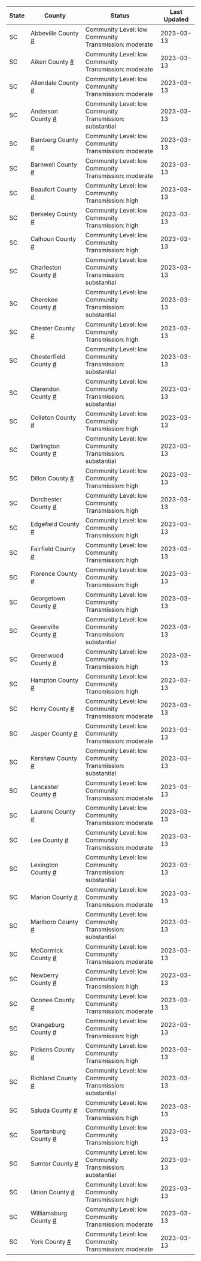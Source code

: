 State | County | Status | Last Updated
--- | --- | --- | --- 
SC | Abbeville County <a href="#abbeville_county">#</a> | <a name="abbeville_county"></a>Community Level: low<br/>Community Transmission: moderate | 2023-03-13
SC | Aiken County <a href="#aiken_county">#</a> | <a name="aiken_county"></a>Community Level: low<br/>Community Transmission: moderate | 2023-03-13
SC | Allendale County <a href="#allendale_county">#</a> | <a name="allendale_county"></a>Community Level: low<br/>Community Transmission: moderate | 2023-03-13
SC | Anderson County <a href="#anderson_county">#</a> | <a name="anderson_county"></a>Community Level: low<br/>Community Transmission: substantial | 2023-03-13
SC | Bamberg County <a href="#bamberg_county">#</a> | <a name="bamberg_county"></a>Community Level: low<br/>Community Transmission: moderate | 2023-03-13
SC | Barnwell County <a href="#barnwell_county">#</a> | <a name="barnwell_county"></a>Community Level: low<br/>Community Transmission: moderate | 2023-03-13
SC | Beaufort County <a href="#beaufort_county">#</a> | <a name="beaufort_county"></a>Community Level: low<br/>Community Transmission: high | 2023-03-13
SC | Berkeley County <a href="#berkeley_county">#</a> | <a name="berkeley_county"></a>Community Level: low<br/>Community Transmission: high | 2023-03-13
SC | Calhoun County <a href="#calhoun_county">#</a> | <a name="calhoun_county"></a>Community Level: low<br/>Community Transmission: high | 2023-03-13
SC | Charleston County <a href="#charleston_county">#</a> | <a name="charleston_county"></a>Community Level: low<br/>Community Transmission: substantial | 2023-03-13
SC | Cherokee County <a href="#cherokee_county">#</a> | <a name="cherokee_county"></a>Community Level: low<br/>Community Transmission: substantial | 2023-03-13
SC | Chester County <a href="#chester_county">#</a> | <a name="chester_county"></a>Community Level: low<br/>Community Transmission: high | 2023-03-13
SC | Chesterfield County <a href="#chesterfield_county">#</a> | <a name="chesterfield_county"></a>Community Level: low<br/>Community Transmission: substantial | 2023-03-13
SC | Clarendon County <a href="#clarendon_county">#</a> | <a name="clarendon_county"></a>Community Level: low<br/>Community Transmission: substantial | 2023-03-13
SC | Colleton County <a href="#colleton_county">#</a> | <a name="colleton_county"></a>Community Level: low<br/>Community Transmission: high | 2023-03-13
SC | Darlington County <a href="#darlington_county">#</a> | <a name="darlington_county"></a>Community Level: low<br/>Community Transmission: substantial | 2023-03-13
SC | Dillon County <a href="#dillon_county">#</a> | <a name="dillon_county"></a>Community Level: low<br/>Community Transmission: high | 2023-03-13
SC | Dorchester County <a href="#dorchester_county">#</a> | <a name="dorchester_county"></a>Community Level: low<br/>Community Transmission: high | 2023-03-13
SC | Edgefield County <a href="#edgefield_county">#</a> | <a name="edgefield_county"></a>Community Level: low<br/>Community Transmission: high | 2023-03-13
SC | Fairfield County <a href="#fairfield_county">#</a> | <a name="fairfield_county"></a>Community Level: low<br/>Community Transmission: high | 2023-03-13
SC | Florence County <a href="#florence_county">#</a> | <a name="florence_county"></a>Community Level: low<br/>Community Transmission: high | 2023-03-13
SC | Georgetown County <a href="#georgetown_county">#</a> | <a name="georgetown_county"></a>Community Level: low<br/>Community Transmission: high | 2023-03-13
SC | Greenville County <a href="#greenville_county">#</a> | <a name="greenville_county"></a>Community Level: low<br/>Community Transmission: substantial | 2023-03-13
SC | Greenwood County <a href="#greenwood_county">#</a> | <a name="greenwood_county"></a>Community Level: low<br/>Community Transmission: high | 2023-03-13
SC | Hampton County <a href="#hampton_county">#</a> | <a name="hampton_county"></a>Community Level: low<br/>Community Transmission: high | 2023-03-13
SC | Horry County <a href="#horry_county">#</a> | <a name="horry_county"></a>Community Level: low<br/>Community Transmission: moderate | 2023-03-13
SC | Jasper County <a href="#jasper_county">#</a> | <a name="jasper_county"></a>Community Level: low<br/>Community Transmission: moderate | 2023-03-13
SC | Kershaw County <a href="#kershaw_county">#</a> | <a name="kershaw_county"></a>Community Level: low<br/>Community Transmission: substantial | 2023-03-13
SC | Lancaster County <a href="#lancaster_county">#</a> | <a name="lancaster_county"></a>Community Level: low<br/>Community Transmission: moderate | 2023-03-13
SC | Laurens County <a href="#laurens_county">#</a> | <a name="laurens_county"></a>Community Level: low<br/>Community Transmission: moderate | 2023-03-13
SC | Lee County <a href="#lee_county">#</a> | <a name="lee_county"></a>Community Level: low<br/>Community Transmission: moderate | 2023-03-13
SC | Lexington County <a href="#lexington_county">#</a> | <a name="lexington_county"></a>Community Level: low<br/>Community Transmission: substantial | 2023-03-13
SC | Marion County <a href="#marion_county">#</a> | <a name="marion_county"></a>Community Level: low<br/>Community Transmission: moderate | 2023-03-13
SC | Marlboro County <a href="#marlboro_county">#</a> | <a name="marlboro_county"></a>Community Level: low<br/>Community Transmission: substantial | 2023-03-13
SC | McCormick County <a href="#mccormick_county">#</a> | <a name="mccormick_county"></a>Community Level: low<br/>Community Transmission: moderate | 2023-03-13
SC | Newberry County <a href="#newberry_county">#</a> | <a name="newberry_county"></a>Community Level: low<br/>Community Transmission: high | 2023-03-13
SC | Oconee County <a href="#oconee_county">#</a> | <a name="oconee_county"></a>Community Level: low<br/>Community Transmission: moderate | 2023-03-13
SC | Orangeburg County <a href="#orangeburg_county">#</a> | <a name="orangeburg_county"></a>Community Level: low<br/>Community Transmission: high | 2023-03-13
SC | Pickens County <a href="#pickens_county">#</a> | <a name="pickens_county"></a>Community Level: low<br/>Community Transmission: high | 2023-03-13
SC | Richland County <a href="#richland_county">#</a> | <a name="richland_county"></a>Community Level: low<br/>Community Transmission: substantial | 2023-03-13
SC | Saluda County <a href="#saluda_county">#</a> | <a name="saluda_county"></a>Community Level: low<br/>Community Transmission: high | 2023-03-13
SC | Spartanburg County <a href="#spartanburg_county">#</a> | <a name="spartanburg_county"></a>Community Level: low<br/>Community Transmission: high | 2023-03-13
SC | Sumter County <a href="#sumter_county">#</a> | <a name="sumter_county"></a>Community Level: low<br/>Community Transmission: substantial | 2023-03-13
SC | Union County <a href="#union_county">#</a> | <a name="union_county"></a>Community Level: low<br/>Community Transmission: high | 2023-03-13
SC | Williamsburg County <a href="#williamsburg_county">#</a> | <a name="williamsburg_county"></a>Community Level: low<br/>Community Transmission: moderate | 2023-03-13
SC | York County <a href="#york_county">#</a> | <a name="york_county"></a>Community Level: low<br/>Community Transmission: moderate | 2023-03-13
